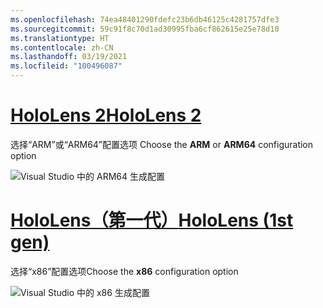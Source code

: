 ```yaml
---
ms.openlocfilehash: 74ea48401290fdefc23b6db46125c4281757dfe3
ms.sourcegitcommit: 59c91f8c70d1ad30995fba6cf862615e25e78d10
ms.translationtype: HT
ms.contentlocale: zh-CN
ms.lasthandoff: 03/19/2021
ms.locfileid: "100496087"
---
```

# <a name="hololens-2"></a>[<span data-ttu-id="f131e-101">HoloLens 2</span><span class="sxs-lookup"><span data-stu-id="f131e-101">HoloLens 2</span></span>](#tab/hl2)

<span data-ttu-id="f131e-102">选择“ARM”或“ARM64”配置选项 </span><span class="sxs-lookup"><span data-stu-id="f131e-102">Choose the **ARM** or **ARM64** configuration option</span></span>

![Visual Studio 中的 ARM64 生成配置](../images/arm64setting.png)

# <a name="hololens-1st-gen"></a>[<span data-ttu-id="f131e-104">HoloLens（第一代）</span><span class="sxs-lookup"><span data-stu-id="f131e-104">HoloLens (1st gen)</span></span>](#tab/hl)

<span data-ttu-id="f131e-105">选择“x86”配置选项</span><span class="sxs-lookup"><span data-stu-id="f131e-105">Choose the **x86** configuration option</span></span>

![Visual Studio 中的 x86 生成配置](../images/x86setting.png)